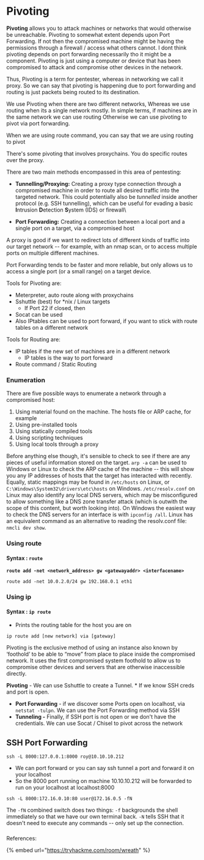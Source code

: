 # Pivoting

**Pivoting** allows you to attack machines or networks that would otherwise be unreachable. Pivoting to somewhat extent depends upon Port Forwarding. If not then the compromised machine might be having the permissions through a firewall / access what others cannot. I dont think pivoting depends on port forwarding necessarily tho it might be a component. Pivoting is just using a computer or device that has been compromised to attack and compromise other devices in the network.

Thus, Pivoting is a term for pentester, whereas in networking we call it proxy. So we can say that pivoting is happening due to port forwarding and routing is just packets being routed to its destination.

We use Pivoting when there are two different networks, Whereas we use routing when its a single network mostly. In simple terms, if machines are in the same network we can use routing Otherwise we can use pivoting to pivot via port forwarding.

When we are using route command, you can say that we are using routing to pivot&#x20;

There's some pivoting that involves proxychains. You do specific routes over the proxy.&#x20;



There are two main methods encompassed in this area of pentesting:

* **Tunnelling/Proxying:** Creating a proxy type connection through a compromised machine in order to route all desired traffic into the targeted network. This could potentially also be _tunnelled_ inside another protocol (e.g. SSH tunnelling), which can be useful for evading a basic **I**ntrusion **D**etection **S**ystem (IDS) or firewall\

* **Port Forwarding:** Creating a connection between a local port and a single port on a target, via a compromised host

A proxy is good if we want to redirect lots of different kinds of traffic into our target network -- for example, with an nmap scan, or to access multiple ports on multiple different machines.

Port Forwarding tends to be faster and more reliable, but only allows us to access a single port (or a small range) on a target device.



Tools for Pivoting are:

* Meterpreter, auto route along with proxychains
* Sshuttle (best) for \*nix / Linux targets
  * If Port 22 if closed, then&#x20;
* Socat can be used
* Also IPtables can be used to port forward, if you want to stick with route tables on a different network

Tools for Routing are:

* IP tables if the new set of machines are in a different network
  * IP tables is the way to port forward&#x20;
* Route command / Static Routing

### Enumeration

There are five possible ways to enumerate a network through a compromised host:

1. Using material found on the machine. The hosts file or ARP cache, for example
2. Using pre-installed tools
3. Using statically compiled tools
4. Using scripting techniques
5. Using local tools through a proxy

Before anything else though, it's sensible to check to see if there are any pieces of useful information stored on the target. `arp -a` can be used to Windows or Linux to check the ARP cache of the machine -- this will show you any IP addresses of hosts that the target has interacted with recently. Equally, static mappings may be found in `/etc/hosts` on Linux, or `C:\Windows\System32\drivers\etc\hosts` on Windows. `/etc/resolv.conf` on Linux may also identify any local DNS servers, which may be misconfigured to allow something like a DNS zone transfer attack (which is outwith the scope of this content, but worth looking into). On Windows the easiest way to check the DNS servers for an interface is with `ipconfig /all`. Linux has an equivalent command as an alternative to reading the resolv.conf file: `nmcli dev show`.

### Using route

#### Syntax : `route`

**`route add -net <network_address> gw <gatewayaddr> <interfacename>`**

```
route add -net 10.0.2.0/24 gw 192.168.0.1 eth1
```

### Using ip

#### Syntax : `ip route`

* Prints the routing table for the host you are on

`ip route add [new network] via [gateway]`

Pivoting is the exclusive method of using an instance also known by ‘foothold’ to be able to “move” from place to place inside the compromised network. It uses the first compromised system foothold to allow us to compromise other devices and servers that are otherwise inaccessible directly.

**Pivoting** - We can use Sshuttle to create a Tunnel. \* If we know SSH creds and port is open.

* **Port Forwarding** - if we discover some Ports open on localhost, via `netstat -tulpn`. We can use the Port Forwarding method via SSH
* **Tunneling -** Finally, if SSH port is not open or we don't have the credentials. We can use Socat / Chisel to pivot across the network

## SSH Port Forwarding&#x20;

```
ssh -L 8000:127.0.0.1:8000 roy@10.10.10.212
```

* We can port forward or you can say ssh tunnel a port and forward it on your localhost&#x20;
* So the 8000 port running on machine 10.10.10.212 will be forwarded to run on your localhost at localhost:8000

```
ssh -L 8000:172.16.0.10:80 user@172.16.0.5 -fN
```

The `-fN` combined switch does two things: `-f` backgrounds the shell immediately so that we have our own terminal back. `-N` tells SSH that it doesn't need to execute any commands -- only set up the connection.

###



References:

{% embed url="https://tryhackme.com/room/wreath" %}
